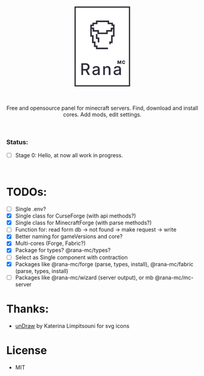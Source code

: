 <br/>
<p align="center">
  <a href="https://github.com/rana-mc">
    <img alt="rana-mc" src="https://raw.githubusercontent.com/rana-mc/logo/master/logo.png" width="146">
  </a>
</p>
<br />
<p align="center">
 Free and opensource panel for minecraft servers. Find, download and install cores. Add mods, edit settings.
</p>
<br/>

### Status:

- [ ] Stage 0: Hello, at now all work in progress.

<br/>

# TODOs:

- [ ] Single .env?
- [x] Single class for CurseForge (with api methods?)
- [x] Single class for MinecraftForge (with parse methods?)
- [ ] Function for: read form db -> not found -> make request -> write
- [x] Better naming for gameVersions and core?
- [x] Multi-cores (Forge, Fabric?)
- [x] Package for types? @rana-mc/types?
- [ ] Select as Single component with contraction
- [x] Packages like @rana-mc/forge (parse, types, install), @rana-mc/fabric (parse, types, install)
- [ ] Packages like @rana-mc/wizard (server output), or mb @rana-mc/mc-server

# Thanks:

- [unDraw](https://undraw.co/) by Katerina Limpitsouni for svg icons

# License

- MIT
